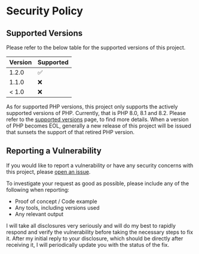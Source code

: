 # Security Policy

## Supported Versions

Please refer to the below table for the supported versions of this project.

| Version | Supported          |
| ------- | ------------------ |
| 1.2.0   | :white_check_mark: |
| 1.1.0   | :x:                |
| < 1.0   | :x:                |

As for supported PHP versions, this project only supports the actively supported versions of PHP. Currently, that is PHP
8.0, 8.1 and 8.2. Please refer to the [supported versions](https://www.php.net/supported-versions.php) page, to find
more details. When a version of PHP becomes EOL, generally a new release of this project will be issued that sunsets the
support of that retired PHP version.

## Reporting a Vulnerability

If you would like to report a vulnerability or have any security concerns with this project,
please [open an issue](https://github.com/azuyalabs/waqi/issues/new?labels=security).

To investigate your request as good as possible, please include any of the following when reporting:

- Proof of concept / Code example
- Any tools, including versions used
- Any relevant output

I will take all disclosures very seriously and will do my best to rapidly respond and verify the vulnerability before
taking the necessary steps to fix it. After my initial reply to your disclosure, which should be directly after
receiving it, I will periodically update you with the status of the fix.
